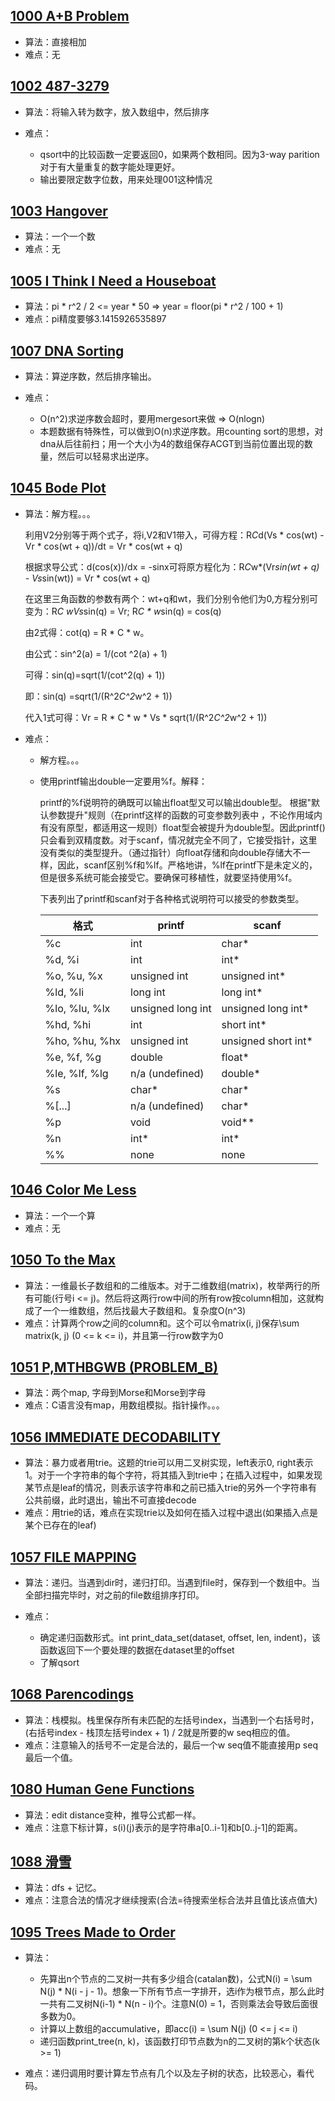 ## [1000 A+B Problem](1000_A+B_Problem/Solution.c)

* 算法：直接相加
* 难点：无

## [1002 487-3279](1002_487-3279/Solution.c)

* 算法：将输入转为数字，放入数组中，然后排序
* 难点：

    - qsort中的比较函数一定要返回0，如果两个数相同。因为3-way parition对于有大量重复的数字能处理更好。
    - 输出要限定数字位数，用来处理001这种情况

## [1003 Hangover](1003_Hangover/Solution.c)

* 算法：一个一个数
* 难点：无

## [1005 I Think I Need a Houseboat](1005_I_Think_I_Need_a_Houseboat/Solution.c)

* 算法：pi * r^2 / 2 <= year * 50 => year = floor(pi * r^2 / 100 + 1)
* 难点：pi精度要够3.1415926535897

## [1007 DNA Sorting](1007_DNA_Sorting/Solution.c)

* 算法：算逆序数，然后排序输出。
* 难点：

    - O(n^2)求逆序数会超时，要用mergesort来做 => O(nlogn)
    - 本题数据有特殊性，可以做到O(n)求逆序数。用counting sort的思想，对dna从后往前扫；用一个大小为4的数组保存ACGT到当前位置出现的数量，然后可以轻易求出逆序。

## [1045 Bode Plot](1045_Bode_Plot/Solution.c)

* 算法：解方程。。。

    利用V2分别等于两个式子，将i,V2和V1带入，可得方程：R*C*d(Vs * cos(wt) - Vr * cos(wt + q))/dt  = Vr * cos(wt + q)

    根据求导公式：d(cos(x))/dx = -sinx可将原方程化为：R*C*w*(Vr*sin(wt + q) - Vs*sin(wt)) = Vr * cos(wt + q)
    
    在这里三角函数的参数有两个：wt+q和wt，我们分别令他们为0,方程分别可变为：R*C *w*Vs*sin(q) = Vr; R*C * w*sin(q) = cos(q)
    
    由2式得：cot(q) = R * C * w。
    
    由公式：sin^2(a) = 1/(cot ^2(a) + 1)
    
    可得：sin(q)=sqrt(1/(cot^2(q) + 1))
    
    即：sin(q) =sqrt(1/(R^2*C^2*w^2 + 1))
    
    代入1式可得：Vr = R * C * w * Vs * sqrt(1/(R^2*C^2*w^2 + 1))

* 难点：

    - 解方程。。。
    - 使用printf输出double一定要用%f。解释：

      printf的%f说明符的确既可以输出float型又可以输出double型。 根据"默认参数提升"规则（在printf这样的函数的可变参数列表中 ，不论作用域内有没有原型，都适用这一规则）float型会被提升为double型。因此printf()只会看到双精度数。对于scanf，情况就完全不同了，它接受指针，这里没有类似的类型提升。（通过指针）向float存储和向double存储大不一样，因此，scanf区别%f和%lf。严格地讲，%lf在printf下是未定义的，但是很多系统可能会接受它。要确保可移植性，就要坚持使用%f。

      下表列出了printf和scanf对于各种格式说明符可以接受的参数类型。
      
      |格式               |printf               |scanf
      |-----------------|---------------------|-----------------------|
      |%c               |  int                |  char*                |
      |%d, %i           |  int                |  int*                 |
      |%o, %u, %x       |  unsigned int       |  unsigned int*        |
      |%ld, %li         |  long int           |  long int*            |
      |%lo, %lu, %lx    |  unsigned long int  |  unsigned long int*   |
      |%hd, %hi         |  int                |  short int*           |
      |%ho, %hu, %hx    |  unsigned int       |  unsigned short int*  |
      |%e, %f, %g       |  double             |  float*               |
      |%le, %lf, %lg    |  n/a (undefined)    |  double*              |
      |%s               |  char*              |  char*                |
      |%[...]           |  n/a (undefined)    |  char*                |
      |%p               |  void               |  void**               | 
      |%n               |  int*               |  int*                 |
      |%%               |  none               |  none                 |

## [1046 Color Me Less](1046_Color_Me_Less/Solution.c)

* 算法：一个一个算
* 难点：无

## [1050 To the Max](1050_To_the_Max/Solution.c)

* 算法：一维最长子数组和的二维版本。对于二维数组(matrix)，枚举两行的所有可能(行号i <= j)。然后将这两行row中间的所有row按column相加，这就构成了一个一维数组，然后找最大子数组和。复杂度O(n^3)
* 难点：计算两个row之间的column和。这个可以令matrix(i, j)保存\sum matrix(k, j) (0 <= k <= i)，并且第一行row数字为0

## [1051 P,MTHBGWB (PROBLEM_B)](1051_P,MTHBGWB/Solution.c)

* 算法：两个map, 字母到Morse和Morse到字母
* 难点：C语言没有map，用数组模拟。指针操作。。。

## [1056 IMMEDIATE DECODABILITY](1056_IMMEDIATE_DECODABILITY/Solution.c)

* 算法：暴力或者用trie。这题的trie可以用二叉树实现，left表示0, right表示1。对于一个字符串的每个字符，将其插入到trie中；在插入过程中，如果发现某节点是leaf的情况，则表示该字符串和之前已插入trie的另外一个字符串有公共前缀，此时退出，输出不可直接decode
* 难点：用trie的话，难点在实现trie以及如何在插入过程中退出(如果插入点是某个已存在的leaf)

## [1057 FILE MAPPING](1057_FILE_MAPPING/Solution.c)

* 算法：递归。当遇到dir时，递归打印。当遇到file时，保存到一个数组中。当全部扫描完毕时，对之前的file数组排序打印。
* 难点：

    - 确定递归函数形式。int print_data_set(dataset, offset, len, indent)，该函数返回下一个要处理的数据在dataset里的offset
    - 了解qsort

## [1068 Parencodings](1068_Parencodings/Solution.c)

* 算法：栈模拟。栈里保存所有未匹配的左括号index，当遇到一个右括号时，(右括号index - 栈顶左括号index + 1) / 2就是所要的w seq相应的值。
* 难点：注意输入的括号不一定是合法的，最后一个w seq值不能直接用p seq最后一个值。

## [1080 Human Gene Functions](1080_Human_Gene_Functions/Solution.c)

* 算法：edit distance变种，推导公式都一样。
* 难点：注意下标计算，s(i)(j)表示的是字符串a[0..i-1]和b[0..j-1]的距离。

## [1088 滑雪](1088_滑雪/Solution.c)

* 算法：dfs + 记忆。
* 难点：注意合法的情况才继续搜索(合法=待搜索坐标合法并且值比该点值大)

## [1095 Trees Made to Order](1095_Trees_Made_to_Order/Solution.c)

* 算法：

    - 先算出n个节点的二叉树一共有多少组合(catalan数)，公式N(i) = \sum N(j) * N(i - j - 1)。想象一下所有节点一字排开，选i作为根节点，那么此时一共有二叉树N(i-1) * N(n - i)个。注意N(0) = 1，否则乘法会导致后面很多数为0。
    - 计算以上数组的accumulative，即acc(i) = \sum N(j) (0 <= j <= i)
    - 递归函数print_tree(n, k)，该函数打印节点数为n的二叉树的第k个状态(k >= 1)

* 难点：递归调用时要计算左节点有几个以及左子树的状态，比较恶心，看代码。
